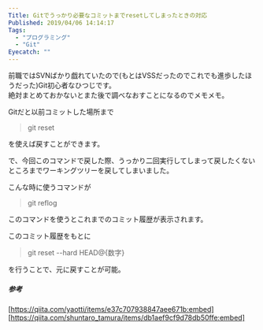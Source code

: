 ```yaml
---
Title: Gitでうっかり必要なコミットまでresetしてしまったときの対応
Published: 2019/04/06 14:14:17
Tags:
  - "プログラミング"
  - "Git"
Eyecatch: ""
---
```

前職ではSVNばかり戯れていたので(もとはVSSだったのでこれでも進歩したほうだった)Git初心者なひつじです。  
絶対まとめておかないとまた後で調べなおすことになるのでメモメモ。  

Gitだと以前コミットした場所まで
> git reset 

を使えば戻すことができます。  

で、今回このコマンドで戻した際、うっかり二回実行してしまって戻したくないところまでワーキングツリーを戻してしまいました。  

こんな時に使うコマンドが

> git reflog  

このコマンドを使うとこれまでのコミット履歴が表示されます。  

このコミット履歴をもとに

> git reset --hard HEAD@{数字}    

を行うことで、元に戻すことが可能。  

##### 参考

[https://qiita.com/yaotti/items/e37c707938847aee671b:embed]
[https://qiita.com/shuntaro_tamura/items/db1aef9cf9d78db50ffe:embed]

